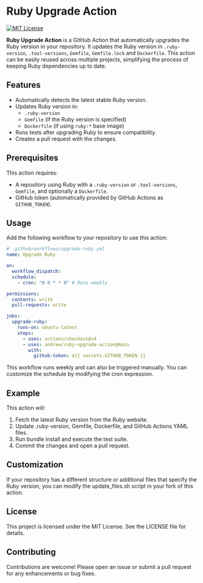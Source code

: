 # Ruby Upgrade Action

[![MIT License](https://img.shields.io/badge/license-MIT-green.svg)](LICENSE)

**Ruby Upgrade Action** is a GitHub Action that automatically upgrades the Ruby version in your repository. It updates the Ruby version in `.ruby-version`, `.tool-versions`, `Gemfile`, `Gemfile.lock` and `Dockerfile`. This action can be easily reused across multiple projects, simplifying the process of keeping Ruby dependencies up to date.

## Features

- Automatically detects the latest stable Ruby version.
- Updates Ruby version in:
  - `.ruby-version`
  - `Gemfile` (if the Ruby version is specified)
  - `Dockerfile` (if using `ruby:*` base image)
- Runs tests after upgrading Ruby to ensure compatibility.
- Creates a pull request with the changes.

## Prerequisites

This action requires:

- A repository using Ruby with a `.ruby-version` or `.tool-versions`, `Gemfile`, and optionally a `Dockerfile`.
- GitHub token (automatically provided by GitHub Actions as `GITHUB_TOKEN`).

## Usage

Add the following workflow to your repository to use this action:

```yaml
# .github/workflows/upgrade-ruby.yml
name: Upgrade Ruby

on:
  workflow_dispatch:
  schedule:
    - cron: "0 0 * * 0" # Runs weekly

permissions:
  contents: write
  pull-requests: write

jobs:
  upgrade-ruby:
    runs-on: ubuntu-latest
    steps:
      - uses: actions/checkout@v4
      - uses: andrew/ruby-upgrade-action@main
        with:
          github-token: ${{ secrets.GITHUB_TOKEN }}
```

This workflow runs weekly and can also be triggered manually. You can customize the schedule by modifying the cron expression.

## Example

This action will:

1. Fetch the latest Ruby version from the Ruby website.
2. Update .ruby-version, Gemfile, Dockerfile, and GitHub Actions YAML files.
3. Run bundle install and execute the test suite.
4. Commit the changes and open a pull request.

## Customization

If your repository has a different structure or additional files that specify the Ruby version, you can modify the update_files.sh script in your fork of this action.

## License

This project is licensed under the MIT License. See the LICENSE file for details.

## Contributing

Contributions are welcome! Please open an issue or submit a pull request for any enhancements or bug fixes.
